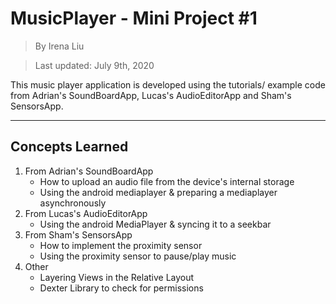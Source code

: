 # MusicPlayer - Mini Project #1
> By Irena Liu

> Last updated: July 9th, 2020

This music player application is developed using the tutorials/ example code from Adrian's SoundBoardApp, Lucas's AudioEditorApp and Sham's SensorsApp.

---
## Concepts Learned
1. From Adrian's SoundBoardApp
    - How to upload an audio file from the device's internal storage
    - Using the android mediaplayer & preparing a mediaplayer asynchronously
2. From Lucas's AudioEditorApp
    - Using the android MediaPlayer & syncing it to a seekbar
3. From Sham's SensorsApp
    - How to implement the proximity sensor
    - Using the proximity sensor to pause/play music
3. Other
    - Layering Views in the Relative Layout
    - Dexter Library to check for permissions
